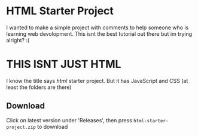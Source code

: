 # HTML Starter Project
I wanted to make a simple project with comments to help someone who is learning web devolopment.
This isnt the best tutorial out there but im trying alright? :(

# THIS ISNT JUST HTML
I know the title says *html* starter project. But it has JavaScript and CSS (at least the folders are there)

## Download
Click on latest version under 'Releases', then press `html-starter-project.zip` to download
